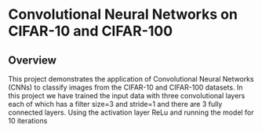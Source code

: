 # Convolutional Neural Networks on CIFAR-10 and CIFAR-100
## Overview
This project demonstrates the application of Convolutional Neural Networks (CNNs) to classify images from the CIFAR-10 and CIFAR-100 datasets.
In this project we have trained the input data with three convolutional layers each of which has a filter size=3 and stride=1 and there are 3 fully connected layers.
Using the activation layer ReLu and running the model for 10 iterations
